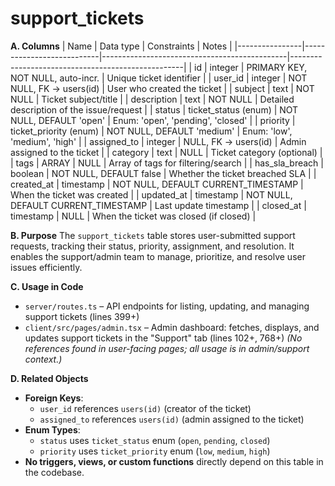 # support_tickets

**A. Columns**
| Name           | Data type                  | Constraints                                 | Notes                                             |
|----------------|---------------------------|----------------------------------------------|---------------------------------------------------|
| id             | integer                   | PRIMARY KEY, NOT NULL, auto-incr.           | Unique ticket identifier                          |
| user_id        | integer                   | NOT NULL, FK → users(id)                    | User who created the ticket                       |
| subject        | text                      | NOT NULL                                    | Ticket subject/title                              |
| description    | text                      | NOT NULL                                    | Detailed description of the issue/request         |
| status         | ticket_status (enum)      | NOT NULL, DEFAULT 'open'                    | Enum: 'open', 'pending', 'closed'                 |
| priority       | ticket_priority (enum)    | NOT NULL, DEFAULT 'medium'                  | Enum: 'low', 'medium', 'high'                     |
| assigned_to    | integer                   | NULL, FK → users(id)                        | Admin assigned to the ticket                      |
| category       | text                      | NULL                                         | Ticket category (optional)                        |
| tags           | ARRAY                     | NULL                                         | Array of tags for filtering/search                |
| has_sla_breach | boolean                   | NOT NULL, DEFAULT false                     | Whether the ticket breached SLA                   |
| created_at     | timestamp                 | NOT NULL, DEFAULT CURRENT_TIMESTAMP         | When the ticket was created                       |
| updated_at     | timestamp                 | NOT NULL, DEFAULT CURRENT_TIMESTAMP         | Last update timestamp                             |
| closed_at      | timestamp                 | NULL                                         | When the ticket was closed (if closed)            |

**B. Purpose**
The `support_tickets` table stores user-submitted support requests, tracking their status, priority, assignment, and resolution. It enables the support/admin team to manage, prioritize, and resolve user issues efficiently.

**C. Usage in Code**
- `server/routes.ts` – API endpoints for listing, updating, and managing support tickets (lines 399+)
- `client/src/pages/admin.tsx` – Admin dashboard: fetches, displays, and updates support tickets in the "Support" tab (lines 102+, 768+)
*(No references found in user-facing pages; all usage is in admin/support context.)*

**D. Related Objects**
- **Foreign Keys**:  
  - `user_id` references `users(id)` (creator of the ticket)
  - `assigned_to` references `users(id)` (admin assigned to the ticket)
- **Enum Types**:  
  - `status` uses `ticket_status` enum (`open`, `pending`, `closed`)
  - `priority` uses `ticket_priority` enum (`low`, `medium`, `high`)
- **No triggers, views, or custom functions** directly depend on this table in the codebase.
